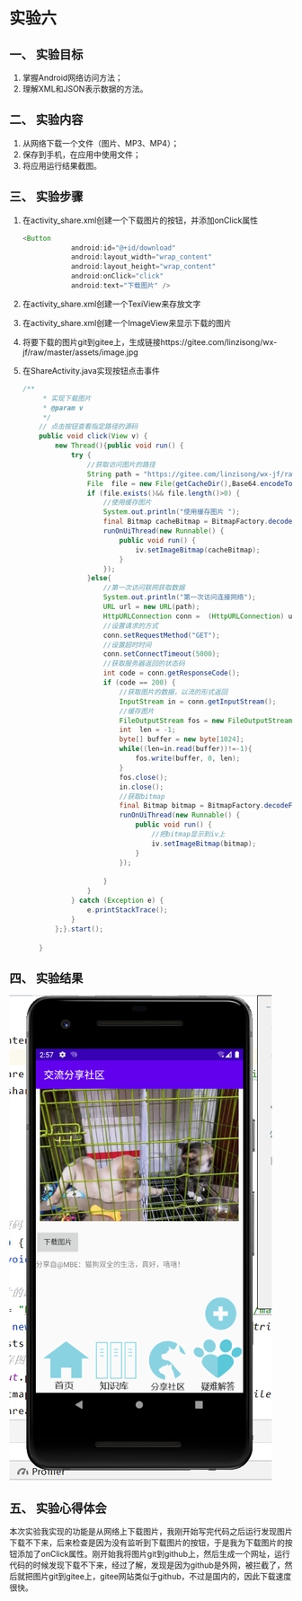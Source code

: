 # 实验六
## 一、 实验目标
1. 掌握Android网络访问方法；
2. 理解XML和JSON表示数据的方法。
## 二、 实验内容
1. 从网络下载一个文件（图片、MP3、MP4）；
2. 保存到手机，在应用中使用文件；
3. 将应用运行结果截图。
## 三、 实验步骤
1. 在activity_share.xml创建一个下载图片的按钮，并添加onClick属性

   ```java
   <Button
               android:id="@+id/download"
               android:layout_width="wrap_content"
               android:layout_height="wrap_content"
               android:onClick="click"
               android:text="下载图片" />
   ```

   

2. 在activity_share.xml创建一个TexiView来存放文字

3. 在activity_share.xml创建一个ImageView来显示下载的图片

4. 将要下载的图片git到gitee上，生成链接https://gitee.com/linzisong/wx-jf/raw/master/assets/image.jpg

5. 在ShareActivity.java实现按钮点击事件

   ```java
   /**
        * 实现下载图片
        * @param v
        */
       // 点击按钮查看指定路径的源码
       public void click(View v) {
           new Thread(){public void run() {
               try {
                   //获取访问图片的路径
                   String path = "https://gitee.com/linzisong/wx-jf/raw/master/assets/image.jpg";
                   File  file = new File(getCacheDir(),Base64.encodeToString(path.getBytes(), Base64.DEFAULT));
                   if (file.exists()&& file.length()>0) {
                       //使用缓存图片
                       System.out.println("使用缓存图片 ");
                       final Bitmap cacheBitmap = BitmapFactory.decodeFile(file.getAbsolutePath());
                       runOnUiThread(new Runnable() {
                           public void run() {
                               iv.setImageBitmap(cacheBitmap);
                           }
                       });
                   }else{
                       //第一次访问联网获取数据
                       System.out.println("第一次访问连接网络");
                       URL url = new URL(path);
                       HttpURLConnection conn =  (HttpURLConnection) url.openConnection();
                       //设置请求的方式
                       conn.setRequestMethod("GET");
                       //设置超时时间
                       conn.setConnectTimeout(5000);
                       //获取服务器返回的状态码
                       int code = conn.getResponseCode();
                       if (code == 200) {
                           //获取图片的数据，以流的形式返回
                           InputStream in = conn.getInputStream();
                           //缓存图片
                           FileOutputStream fos = new FileOutputStream(file);
                           int  len = -1;
                           byte[] buffer = new byte[1024];
                           while((len=in.read(buffer))!=-1){
                               fos.write(buffer, 0, len);
                           }
                           fos.close();
                           in.close();
                           //获取bitmap
                           final Bitmap bitmap = BitmapFactory.decodeFile(file.getAbsolutePath());
                           runOnUiThread(new Runnable() {
                               public void run() {
                                   //把bitmap显示到iv上
                                   iv.setImageBitmap(bitmap);
                               }
                           });
   
                       }
                   }
               } catch (Exception e) {
                   e.printStackTrace();
               }
           };}.start();
   
       }
   ```

   
## 四、 实验结果
![图片下载](https://github.com/jalyn-1001/mytest/blob/master/sec1814080911239/download.png)

## 五、 实验心得体会

​	本次实验我实现的功能是从网络上下载图片，我刚开始写完代码之后运行发现图片下载不下来，后来检查是因为没有监听到下载图片的按钮，于是我为下载图片的按钮添加了onClick属性。刚开始我将图片git到github上，然后生成一个网址，运行代码的时候发现下载不下来，经过了解，发现是因为github是外网，被拦截了，然后就把图片git到gitee上，gitee网站类似于github，不过是国内的，因此下载速度很快。
